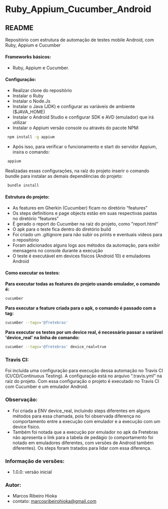 # Ruby_Appium_Cucumber_Android 

## README 
Repositório com estrutura de automação de testes mobile Android, com Ruby, Appium e Cucumber

#### Frameworks básicos: 
- Ruby, Appium e Cucumber.

#### Configuração: 
- Realizar clone do repositório
- Instalar o Ruby 
- Instalar o Node.Js
- Instalar o Java (JDK) e configurar as variáveis de ambiente ($JAVA_HOME)
- Instalar o Android Studio e configurar SDK e AVD (emulador) que irá utilizar
- Instalar o Appium versão console ou através do pacote NPM:
```sh
 npm install -g appium
```
- Após isso, para verificar o funcionamento e start do servidor Appium, insira o comando:
```sh
 appium
```
Realizadas essas configurações, na raíz do projeto inserir o comando bundle para instalar as demais dependências do projeto:
```sh
 bundle install
```

#### Estrutura do projeto:
- As features em Gherkin (Cucumber) ficam no diretório “features”
- Os steps definitions e page objects estão em suas respectivas pastas no diretório “features”
- É gerado o report do Cucumber na raíz do projeto, como "report.html"
- O apk para o teste fica dentro do diretório build
- Foi criado um .gitignore para não subir os prints e eventuais vídeos para o repositório
- Foram adicionados alguns logs aos métodos da automação, para exibir mensagens no console durante a execução
- O teste é executável em devices físicos (Android 10) e emuladores Android

#### Como executar os testes:
**Para executar todas as features do projeto usando emulador, o comando é:**
```sh
cucumber
```
**Para executar a feature criada para o apk, o comando é passado com a tag:**
```sh
cucumber --tags='@fretebras'
```

**Para executar os testes por um device real, é necessário passar a variável  'device_real' na linha de comando:**
```sh
cucumber --tags='@fretebras' device_real=true
```

### Travis CI: 
Foi incluída uma configuração para execução dessa automação no Travis CI (CI/CD/Continuous Testing). A configuração está no arquivo “.travis.yml” na raíz do projeto. Com essa configuração o projeto é executado no Travis CI com Cucumber e um emulador Android.

### Observação:
- Foi criada a ENV device_real, incluindo steps diferentes em alguns métodos para essa chamada, pois foi observada diferença no comportamento entre a execução com emulador e a execução com um device físico. 
- Também foi notada que a execução por emulador no apk da Fretebras não apresenta o link para a tabela de pedágio (o comportamento foi notado em emuladores diferentes, com versões de Android também diferentes). Os steps foram tratados para lidar com  essa diferença.

### Informação de versões:
- 1.0.0: versão inicial

### Autor:
- Marcos Ribeiro Hioka
- contato: marcosribeirohioka@gmail.com